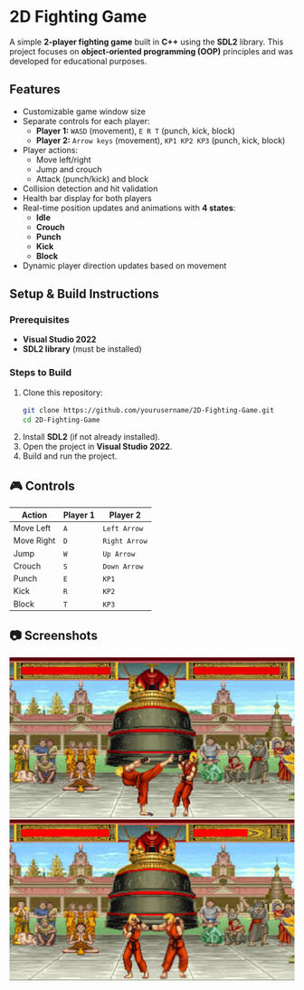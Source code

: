 # 2D Fighting Game  

A simple **2-player fighting game** built in **C++** using the **SDL2** library. This project focuses on **object-oriented programming (OOP)** principles and was developed for educational purposes.  

## Features  
 - Customizable game window size  
 - Separate controls for each player:  
   - **Player 1:** `WASD` (movement), `E R T` (punch, kick, block)  
   - **Player 2:** `Arrow keys` (movement), `KP1 KP2 KP3` (punch, kick, block)  
 - Player actions:  
   - Move left/right  
   - Jump and crouch  
   - Attack (punch/kick) and block  
 - Collision detection and hit validation  
 - Health bar display for both players  
 - Real-time position updates and animations with **4 states**:  
   - **Idle**  
   - **Crouch**  
   - **Punch**  
   - **Kick**  
   - **Block**  
 - Dynamic player direction updates based on movement  

## Setup & Build Instructions  
### Prerequisites  
- **Visual Studio 2022**
- **SDL2 library** (must be installed)  

### Steps to Build  
1. Clone this repository:  
   ```sh
   git clone https://github.com/yourusername/2D-Fighting-Game.git
   cd 2D-Fighting-Game
   ```
2. Install **SDL2** (if not already installed).  
3. Open the project in **Visual Studio 2022**.  
4. Build and run the project.  

## 🎮 Controls  
| Action  | Player 1 | Player 2 |
|---------|---------|---------|
| Move Left  | `A` | `Left Arrow` |
| Move Right | `D` | `Right Arrow` |
| Jump | `W` | `Up Arrow` |
| Crouch | `S` | `Down Arrow` |
| Punch | `E` | `KP1` |
| Kick | `R` | `KP2` |
| Block | `T` | `KP3` |

## 📷 Screenshots  
![SS1](screenshots/ss1.jpg) 
![SS2](screenshots/ss2.jpg)   

